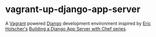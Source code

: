 # vagrant-up-django-app-server

A [Vagrant](http://vagrantup.com/) powered [Django](http://www.djangoproject.com/) development environment inspired by [Eric Holscher's](http://ericholscher.com/) [Building a Django App Server with Chef series](http://ericholscher.com/tag/chef-series/).
